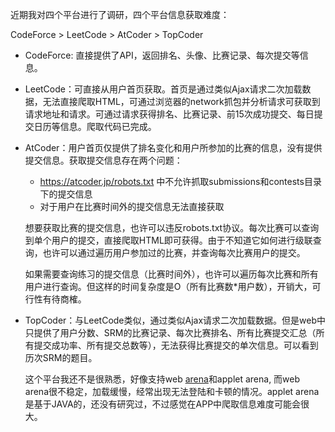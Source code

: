 近期我对四个平台进行了调研，四个平台信息获取难度：

CodeForce > LeetCode > AtCoder > TopCoder

- CodeForce: 直接提供了API，返回排名、头像、比赛记录、每次提交等信息。

- LeetCode：可直接从用户首页获取。首页是通过类似Ajax请求二次加载数据，无法直接爬取HTML，可通过浏览器的network抓包并分析请求可获取到请求地址和请求。可通过请求获得排名、比赛记录、前15次成功提交、每日提交日历等信息。爬取代码已完成。

- AtCoder：用户首页仅提供了排名变化和用户所参加的比赛的信息，没有提供提交信息。获取提交信息存在两个问题：

  - https://atcoder.jp/robots.txt 中不允许抓取submissions和contests目录下的提交信息
  - 对于用户在比赛时间外的提交信息无法直接获取

  想要获取比赛的提交信息，也许可以违反robots.txt协议。每次比赛可以查询到单个用户的提交，直接爬取HTML即可获得。由于不知道它如何进行级联查询，也许可以通过遍历用户参加过的比赛，并查询每次比赛用户的提交。

  如果需要查询练习的提交信息（比赛时间外），也许可以遍历每次比赛和所有用户进行查询。但这样的时间复杂度是O（所有比赛数*用户数），开销大，可行性有待商榷。

- TopCoder：与LeetCode类似，通过类似Ajax请求二次加载数据。但是web中只提供了用户分数、SRM的比赛记录、每次比赛排名、所有比赛提交汇总（所有提交成功率、所有提交总数等），无法获得比赛提交的单次信息。可以看到历次SRM的题目。

  这个平台我还不是很熟悉，好像支持web [arena](https://arena.topcoder.com/)和applet arena, 而web arena很不稳定，加载缓慢，经常出现无法登陆和卡顿的情况。applet arena是基于JAVA的，还没有研究过，不过感觉在APP中爬取信息难度可能会很大。

